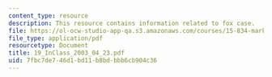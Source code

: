 ```yaml
---
content_type: resource
description: This resource contains information related to fox case.
file: https://ol-ocw-studio-app-qa.s3.amazonaws.com/courses/15-834-marketing-strategy-spring-2003/7fbc7de746d1bd11b8bdbbb6cb904c36_19_InClass_2003_04_23.pdf
file_type: application/pdf
resourcetype: Document
title: 19_InClass_2003_04_23.pdf
uid: 7fbc7de7-46d1-bd11-b8bd-bbb6cb904c36
---
```

